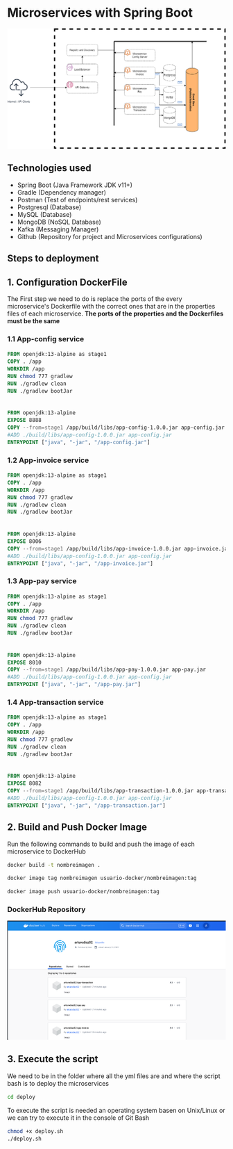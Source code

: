 # Microservices with Spring Boot

![Architecture](./resources/microservicesarchitecture.png)

## Technologies used

- Spring Boot (Java Framework JDK v11+)
- Gradle (Dependency manager)
- Postman (Test of endpoints/rest services)
- Postgresql (Database)
- MySQL (Database)
- MongoDB (NoSQL Database)
- Kafka (Messaging Manager)
- Github (Repository for project and Microservices configurations)


## Steps to deployment

## 1. Configuration DockerFile
The First step we need to do is replace the ports of the every microservice's Dockerfile with the correct ones that are in the properties files of each microservice. **The ports of the properties and the Dockerfiles must be the same**

### 1.1 App-config service
  ```Dockerfile
FROM openjdk:13-alpine as stage1
COPY . /app
WORKDIR /app
RUN chmod 777 gradlew
RUN ./gradlew clean
RUN ./gradlew bootJar


FROM openjdk:13-alpine
EXPOSE 8888
COPY --from=stage1 /app/build/libs/app-config-1.0.0.jar app-config.jar
#ADD ./build/libs/app-config-1.0.0.jar app-config.jar
ENTRYPOINT ["java", "-jar", "/app-config.jar"]
  ```
### 1.2 App-invoice service
  ```Dockerfile
FROM openjdk:13-alpine as stage1
COPY . /app
WORKDIR /app
RUN chmod 777 gradlew
RUN ./gradlew clean
RUN ./gradlew bootJar


FROM openjdk:13-alpine
EXPOSE 8006
COPY --from=stage1 /app/build/libs/app-invoice-1.0.0.jar app-invoice.jar
#ADD ./build/libs/app-config-1.0.0.jar app-config.jar
ENTRYPOINT ["java", "-jar", "/app-invoice.jar"]
  ```

### 1.3 App-pay service
  ```Dockerfile
FROM openjdk:13-alpine as stage1
COPY . /app
WORKDIR /app
RUN chmod 777 gradlew
RUN ./gradlew clean
RUN ./gradlew bootJar


FROM openjdk:13-alpine
EXPOSE 8010
COPY --from=stage1 /app/build/libs/app-pay-1.0.0.jar app-pay.jar
#ADD ./build/libs/app-config-1.0.0.jar app-config.jar
ENTRYPOINT ["java", "-jar", "/app-pay.jar"]
  ```

### 1.4 App-transaction service
  ```Dockerfile
FROM openjdk:13-alpine as stage1
COPY . /app
WORKDIR /app
RUN chmod 777 gradlew
RUN ./gradlew clean
RUN ./gradlew bootJar


FROM openjdk:13-alpine
EXPOSE 8082
COPY --from=stage1 /app/build/libs/app-transaction-1.0.0.jar app-transaction.jar
#ADD ./build/libs/app-config-1.0.0.jar app-config.jar
ENTRYPOINT ["java", "-jar", "/app-transaction.jar"]
  ```
## 2. Build and Push Docker Image
Run the following commands to build and push the image of each microservice to DockerHub

```bash
docker build -t nombreimagen .
```

```bash
docker image tag nombreimagen usuario-docker/nombreimagen:tag
```

```bash
docker image push usuario-docker/nombreimagen:tag
```

### DockerHub Repository
![img.png](img.png)

## 3. Execute the script

We need to be in the folder where all the yml files are and where the script bash is to deploy the microservices

```bash
cd deploy
```
To execute the script is needed an operating system basen on Unix/Linux or we can try to execute it in the console of Git Bash

```bash
chmod +x deploy.sh
./deploy.sh
```
  
    




